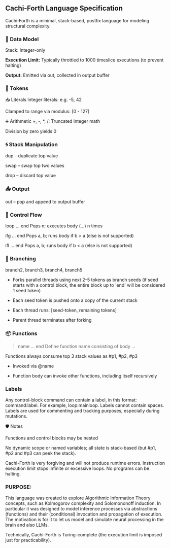 ## Cachi‑Forth Language Specification

Cachi‑Forth is a minimal, stack-based, postfix language for modeling structural complexity. 

### 🔢 Data Model
Stack: Integer-only

**Execution Limit:** Typically throttled to 1000 timeslice executions (to prevent halting)

**Output:** Emitted via out, collected in output buffer

### 🧱 Tokens

📥 Literals
Integer literals: e.g. -5, 42

Clamped to range via modulus: [0 - 127]

➕ Arithmetic
+, -, *, /: Truncated integer math

Division by zero yields 0

### 🌀 Stack Manipulation

dup – duplicate top value

swap – swap top two values

drop – discard top value

### 📤 Output

out – pop and append to output buffer

### 🔁 Control Flow

loop ... end
Pops n; executes body (...) n times

ifg ... end
Pops a, b; runs body if b > a
(else is not supported)

ifl ... end
Pops a, b; runs body if b < a
(else is not supported)

### 🌿 Branching
branch2, branch3, branch4, branch5
* Forks parallel threads using next 2–5 tokens as branch seeds
(if seed starts with a control block, the entire block up to 'end' will be considered 1 seed token)

* Each seed token is pushed onto a copy of the current stack

* Each thread runs: [seed-token, remaining tokens]

* Parent thread terminates after forking

### 📦 Functions
>name ... end
Define function name consisting of body ...

Functions always consume top 3 stack values as #p1, #p2, #p3

* Invoked via @name

* Function body can invoke other functions, including itself recursively

### Labels

Any control-block command can contain a label, in this format: command:label. For example, loop:mainloop.
Labels cannot contain spaces. Labels are used for commenting and tracking purposes, especially during mutations.

🛡️ Notes

Functions and control blocks may be nested

No dynamic scope or named variables; all state is stack-based (but #p1, #p2 and #p3 can peek the stack).

Cachi-Forth is very forgiving and will not produce runtime errors. Instruction execution limit stops infinite or excessive loops. No programs can be halting.

### PURPOSE:

This language was created to explore Algorithmic Information Theory concepts, such as Kolmogorov complexity and Solomononoff induction.
In particular it was designed to model inference processes via abstractions (functions) and their (conditional) invocation and propagation
of execution. The motivation is for it to let us model and simulate neural processing in the brain and also LLMs.

Technically, Cachi-Forth is Turing-complete (the execution limit is imposed just for practicability).

